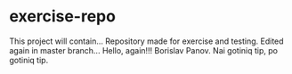# exercise-repo

This project will contain...
Repository made for exercise and testing.
Edited again in master branch...
Hello, again!!!
Borislav Panov.
Nai gotiniq tip, po gotiniq tip.


